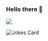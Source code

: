 ### Hello there 👋
![](https://komarev.com/ghpvc/?username=josephprasadula&color=ff69b4)
<!--
**josephprasadula/josephprasadula** is a ✨ _special_ ✨ repository because its `README.md` (this file) appears on your GitHub profile.

Here are some ideas to get you started:

- 🔭 I’m currently working on ...
- 🌱 I’m currently learning ...
- 👯 I’m looking to collaborate on ...
- 🤔 I’m looking for help with ...
- 💬 Ask me about ...
- 📫 How to reach me: ...
- 😄 Pronouns: ...
- ⚡ Fun fact: ...
-->
<div style='display=flex;'>
<img src="https://readme-jokes.vercel.app/api?hideBorder" alt="Jokes Card" />


</div>
